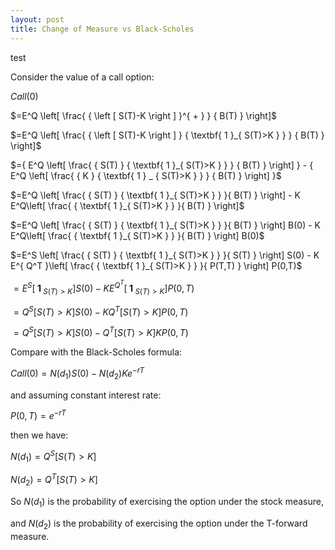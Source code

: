 ```yaml
---
layout: post
title: Change of Measure vs Black-Scholes
---
```


test

Consider the value of a call option:

$Call(0)$

$=E^Q \left[ \frac{ { \left [ S(T)-K \right ] }^{ + } } { B(T) } \right]$

$=E^Q \left[ \frac{ { \left [ S(T)-K \right ] } { \textbf{ 1 }_{ S(T)>K } } } { B(T) } \right]$

$={ E^Q \left[ \frac{ { S(T) } { \textbf{ 1 }_{ S(T)>K } } } { B(T) } \right] } - { E^Q \left[ \frac{ {  K  } { \textbf{ 1 } _ { S(T)>K } } } { B(T) } \right] }$

$=E^Q \left[ \frac{ { S(T) } { \textbf{ 1 }_{ S(T)>K } } }{ B(T) } \right] - K E^Q\left[ \frac{ { \textbf{ 1 }_{ S(T)>K } } }{ B(T) } \right]$

$=E^Q \left[ \frac{ { S(T) } { \textbf{ 1 }_{ S(T)>K } } }{ B(T) } \right] B(0) - K E^Q\left[ \frac{ { \textbf{ 1 }_{ S(T)>K } } }{ B(T) } \right] B(0)$

$=E^S \left[ \frac{ { S(T) } { \textbf{ 1 }_{ S(T)>K } } }{ S(T) } \right] S(0) - K E^{ Q^T }\left[ \frac{ { \textbf{ 1 }_{ S(T)>K } } }{ P(T,T) } \right] P(0,T)$

$=E^S \left[ { \textbf{ 1 }_{ S(T)>K } } \right] S(0) - K E^{ Q^T }\left[ { \textbf{ 1 }_{ S(T)>K } } \right] P(0,T)$

$=Q^S \left[ S(T)>K \right] S(0) - K Q^T \left[ S(T)>K \right] P(0,T)$

$=Q^S \left[ S(T)>K \right] S(0) - Q^T \left[ S(T)>K \right] K P(0,T)$

Compare with the Black-Scholes formula:

$Call(0)=N(d_1)S(0)-N(d_2)K e^{ -rT }$

and assuming constant interest rate:

$P(0,T)=e^{ -rT }$

then we have:

$N(d_1)=Q^S \left[ S(T)>K \right]$

$N(d_2)=Q^T \left[ S(T)>K \right]$

So $N(d_1)$ is the probability of exercising the option under the stock measure,

and $N(d_2)$ is the probability of exercising the option under the T-forward measure.
